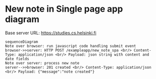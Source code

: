 # New note in Single page app diagram

Base server URL: https://studies.cs.helsinki.fi

```mermaid
sequenceDiagram
Note over browser: run javascript code handling submit event
browser->>server: HTTP POST /exampleapp/new_note_spa <br/> Content-Type: application/json <br/> Payload: json string with content and date fields
Note over server: process new note
server-->>browser: 201 created <br/> Content-Type: application/json <br/> Payload: {"message":"note created"}
